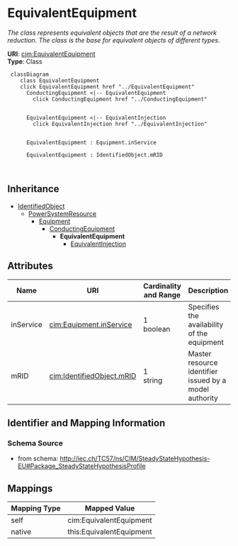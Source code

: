 # EquivalentEquipment


_The class represents equivalent objects that are the result of a network reduction. The class is the base for equivalent objects of different types._





**URI**: [cim:EquivalentEquipment](http://iec.ch/TC57/CIM100#EquivalentEquipment)<br />
**Type**: Class




```mermaid
 classDiagram
    class EquivalentEquipment
    click EquivalentEquipment href "../EquivalentEquipment"
      ConductingEquipment <|-- EquivalentEquipment
        click ConductingEquipment href "../ConductingEquipment"
      

      EquivalentEquipment <|-- EquivalentInjection
        click EquivalentInjection href "../EquivalentInjection"
      
      
      EquivalentEquipment : Equipment.inService
        
      EquivalentEquipment : IdentifiedObject.mRID
        
      
```





## Inheritance
* [IdentifiedObject](IdentifiedObject.md)
    * [PowerSystemResource](PowerSystemResource.md)
        * [Equipment](Equipment.md)
            * [ConductingEquipment](ConductingEquipment.md)
                * **EquivalentEquipment**
                    * [EquivalentInjection](EquivalentInjection.md)



## Attributes


| Name | URI | Cardinality and Range | Description | Inheritance |
| ---  | --- | --- | --- | --- |
| inService | [cim:Equipment.inService](http://iec.ch/TC57/CIM100#Equipment.inService) | 1 <br />  boolean  | Specifies the availability of the equipment | [Equipment](Equipment.md) |
| mRID | [cim:IdentifiedObject.mRID](http://iec.ch/TC57/CIM100#IdentifiedObject.mRID) | 1 <br />  string  | Master resource identifier issued by a model authority | [IdentifiedObject](IdentifiedObject.md) |









## Identifier and Mapping Information







### Schema Source


* from schema: http://iec.ch/TC57/ns/CIM/SteadyStateHypothesis-EU#Package_SteadyStateHypothesisProfile





## Mappings

| Mapping Type | Mapped Value |
| ---  | ---  |
| self | cim:EquivalentEquipment |
| native | this:EquivalentEquipment |





